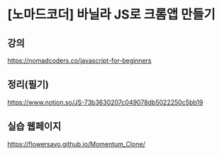 # [노마드코더] 바닐라 JS로 크롬앱 만들기


## 강의
https://nomadcoders.co/javascript-for-beginners

## 정리(필기)
https://www.notion.so/JS-73b3630207c049078db5022250c5bb19

## 실습 웹페이지
https://flowersayo.github.io/Momentum_Clone/
